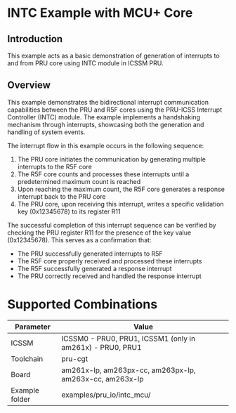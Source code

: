 # INTC Example with MCU+ Core 

## Introduction

This example acts as a basic demonstration of generation of interrupts to and from PRU core using INTC module in ICSSM PRU.

## Overview 

This example demonstrates the bidirectional interrupt communication capabilities between the PRU and R5F cores using the PRU-ICSS Interrupt Controller (INTC) module. The example implements a handshaking mechanism through interrupts, showcasing both the generation and handling of system events.

The interrupt flow in this example occurs in the following sequence:
1. The PRU core initiates the communication by generating multiple interrupts to the R5F core
2. The R5F core counts and processes these interrupts until a predetermined maximum count is reached
3. Upon reaching the maximum count, the R5F core generates a response interrupt back to the PRU core
4. The PRU core, upon receiving this interrupt, writes a specific validation key (0x12345678) to its register R11

The successful completion of this interrupt sequence can be verified by checking the PRU register R11 for the presence of the key value (0x12345678). This serves as a confirmation that:
- The PRU successfully generated interrupts to R5F
- The R5F core properly received and processed these interrupts
- The R5F successfully generated a response interrupt
- The PRU correctly received and handled the response interrupt

# Supported Combinations

 Parameter      | Value
 ---------------|-----------
 ICSSM          | ICSSM0 - PRU0, PRU1, ICSSM1 (only in am261x) - PRU0, PRU1 
 Toolchain      | pru-cgt
 Board          | am261x-lp, am263px-cc, am263px-lp, am263x-cc, am263x-lp
 Example folder | examples/pru_io/intc_mcu/


